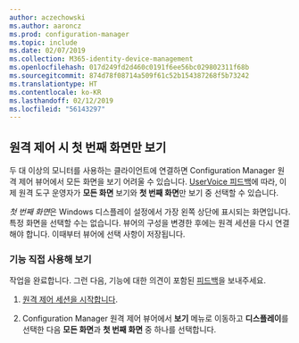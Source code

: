 ```yaml
---
author: aczechowski
ms.author: aaroncz
ms.prod: configuration-manager
ms.topic: include
ms.date: 02/07/2019
ms.collection: M365-identity-device-management
ms.openlocfilehash: 017d249fd2d460c0191f6ee56bc029802311f68b
ms.sourcegitcommit: 874d78f08714a509f61c52b154387268f5b73242
ms.translationtype: HT
ms.contentlocale: ko-KR
ms.lasthandoff: 02/12/2019
ms.locfileid: "56143297"
---
```

## <a name="bkmk_rcmulti"></a> 원격 제어 시 첫 번째 화면만 보기
<!--3231732-->

두 대 이상의 모니터를 사용하는 클라이언트에 연결하면 Configuration Manager 원격 제어 뷰어에서 모든 화면을 보기 어려울 수 있습니다. [UserVoice 피드백](https://configurationmanager.uservoice.com/forums/300492-ideas/suggestions/34609915-use-sccm-to-remote-control-multiple-monitors)에 따라, 이제 원격 도구 운영자가 **모든 화면** 보기와 **첫 번째 화면**만 보기 중 선택할 수 있습니다. 

*첫 번째 화면*은 Windows 디스플레이 설정에서 가장 왼쪽 상단에 표시되는 화면입니다. 특정 화면을 선택할 수는 없습니다. 뷰어의 구성을 변경한 후에는 원격 세션을 다시 연결해야 합니다. 이때부터 뷰어에 선택 사항이 저장됩니다. 


### <a name="try-it-out"></a>기능 직접 사용해 보기

작업을 완료합니다. 그런 다음, 기능에 대한 의견이 포함된 [피드백](/sccm/core/understand/find-help#product-feedback)을 보내주세요.

1. [원격 제어 세션을 시작합니다](/sccm/core/clients/manage/remote-control/remotely-administer-a-windows-client-computer).  

2. Configuration Manager 원격 제어 뷰어에서 **보기** 메뉴로 이동하고 **디스플레이**를 선택한 다음 **모든 화면**과 **첫 번째 화면** 중 하나를 선택합니다.  


